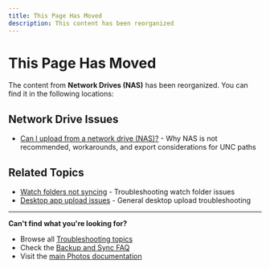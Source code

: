 ```yaml
---
title: This Page Has Moved
description: This content has been reorganized
---
```


# This Page Has Moved

The content from **Network Drives (NAS)** has been reorganized. You can find it in the following locations:

## Network Drive Issues

- [Can I upload from a network drive (NAS)?](/photos/faq/troubleshooting#nas) - Why NAS is not recommended, workarounds, and export considerations for UNC paths

## Related Topics

- [Watch folders not syncing](/photos/faq/troubleshooting#watch-folders-not-syncing) - Troubleshooting watch folder issues
- [Desktop app upload issues](/photos/faq/troubleshooting#large-uploads) - General desktop upload troubleshooting

---

**Can't find what you're looking for?**

- Browse all [Troubleshooting topics](/photos/faq/troubleshooting)
- Check the [Backup and Sync FAQ](/photos/faq/backup-and-sync)
- Visit the [main Photos documentation](/photos/)
